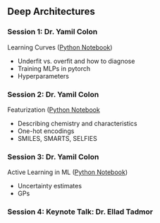 ## Deep Architectures

### Session 1: Dr. Yamil Colon

Learning Curves ([Python Notebook](Learning_Curves.ipynb))

- Underfit vs. overfit and how to diagnose
- Training MLPs in pytorch
- Hyperparameters

### Session 2: Dr. Yamil Colon

Featurization ([Python Notebook](Featurization.ipynb])

- Describing chemistry and characteristics
- One-hot encodings
- SMILES, SMARTS, SELFIES


### Session 3: Dr. Yamil Colon

Active Learning in ML ([Python Notebook](AL_in_ML.ipynb))
- Uncertainty estimates
- GPs

### Session 4: Keynote Talk: Dr. Ellad Tadmor


